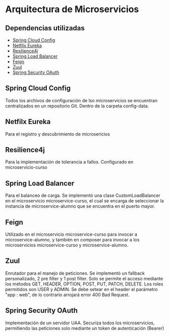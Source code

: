 # Arquitectura de Microservicios
## Dependencias utilizadas <a name = "dependencies"></a>
- [Spring Cloud Config](#config)
- [Netfilx Eureka](#eureka)
- [Resilience4j](#resilience)
- [Spring Load Balancer](#balancer)
- [Feign](#feign)
- [Zuul](#zuul)
- [Spring Security OAuth](#security)

## Spring Cloud Config <a name = "config"></a>
Todos los archivos de configuración de lso microservicios se encuentran centralizados en un repositorio Git. Dentro de la carpeta config-data.

## Netfilx Eureka <a name = "eureka"></a>
Para el registro y descubrimiento de microsericios

## Resilience4j <a name = "resilience"></a>
Para la implementación de tolerancia a fallos. Configurado en microservicio-curso

## Spring Load Balancer <a name = "balancer"></a>
Para el balanceo de carga. Se implementó una clase CustomLoadBalancer en el microservicio microservice-curso, el cual se encarga de seleccionar la instancia de microservice-alumno que se encuentra en el puerto mayor.
## Feign <a name = "feign"></a>
Utilizado en el microservicio microservice-curso para invocar a microservice-alumno, y también en composer para invocar a los microservicios microservice-curso y microservice-alumno.
## Zuul <a name = "zuul"></a>
Enrutador para el manejo de peticiones. Se implementó un fallback personalizado, 2 pre filter y 1 post filter. Solo se permite el acceso mediante los métodos GET, HEADER, OPTION, POST, PUT, PATCH, DELETE. Los roles permitidos son USER y ADMIN. Se debe setear en el header el parámetro "app : web", de lo contrario arrojará error 400 Bad Request.
## Spring Security OAuth <a name = "security"></a>
Implementación de un servidor UAA. Securiza todos los microservicios, permitiendo las peticiones solo mediante un token de autenticación (Bearer)

